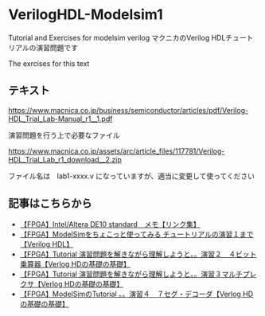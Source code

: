 # VerilogHDL-Modelsim1

Tutorial and Exercises for modelsim verilog
マクニカのVerilog HDLチュートリアルの演習問題です

The exrcises for this text 

## テキスト

https://www.macnica.co.jp/business/semiconductor/articles/pdf/Verilog-HDL_Trial_Lab-Manual_r1__1.pdf

演習問題を行う上で必要なファイル

https://www.macnica.co.jp/assets/arc/article_files/117781/Verilog-HDL_Trial_Lab_r1_download__2.zip

ファイル名は　lab1-xxxx.v になっていますが、適当に変更して使ってください

## 記事はこちらから
* [【FPGA】Intel/Altera DE10 standard　メモ【リンク集】](https://tom2rd.sakura.ne.jp/wp/2019/12/13/post-10741/)
* [【FPGA】ModelSimをちょこっと使ってみる チュートリアルの演習１まで【Verilog HDL】](https://tom2rd.sakura.ne.jp/wp/2019/12/23/post-10809/)
* [【FPGA】Tutorial 演習問題を解きながら理解しようと。。演習２　４ビット乗算器【Verlog HDの基礎の基礎】](https://tom2rd.sakura.ne.jp/wp/2019/12/23/post-10876/)
* [【FPGA】Tutorial 演習問題を解きながら理解しようと。。演習３マルチプレクサ【Verlog HDの基礎の基礎】](https://tom2rd.sakura.ne.jp/wp/2019/12/24/post-10899/)
* [【FPGA】ModelSimのTutorial 。。演習４　７セグ・デコーダ【Verlog HDの基礎の基礎】](https://tom2rd.sakura.ne.jp/wp/2019/12/24/post-10904/)

